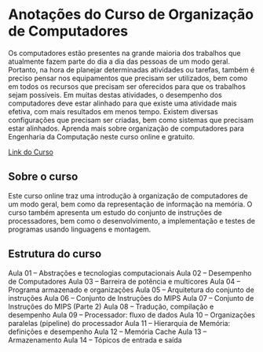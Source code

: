 # Anotações do Curso de Organização de Computadores
Os computadores estão presentes na grande maioria dos trabalhos que atualmente fazem parte do dia a dia das pessoas de um modo geral. Portanto, na hora de planejar determinadas atividades ou tarefas, também é preciso pensar nos equipamentos que precisam ser utilizados, bem como em todos os recursos que precisam ser oferecidos para que os trabalhos sejam possíveis. Em muitas destas atividades, o desempenho dos computadores deve estar alinhado para que existe uma atividade mais efetiva, com mais resultados em menos tempo. Existem diversas configurações que precisam ser criadas, bem como sistemas que precisam estar alinhados. Aprenda mais sobre organização de computadores para Engenharia da Computação neste curso online e gratuito.

[Link do Curso](https://www.youtube.com/watch?v=HgA-oXOV7kI)

## Sobre o curso
Este curso online traz uma introdução à organização de computadores de um modo geral, bem como da representação de informação na memória. O curso também apresenta um estudo do conjunto de instruções de processadores, bem como o desenvolvimento, a implementação e testes de programas usando linguagens e montagem.

## Estrutura do curso
Aula 01 – Abstrações e tecnologias computacionais
Aula 02 – Desempenho de Computadores
Aula 03 – Barreira de potência e multicores
Aula 04 – Programa armazenado e organizações
Aula 05 – Arquitetura do conjunto de instruções
Aula 06 – Conjunto de Instruções do MIPS
Aula 07 – Conjunto de Instruções do MIPS (Parte 2)
Aula 08 – Tradução, compilação e desempenho
Aula 09 – Processador: fluxo de dados
Aula 10 – Organizações paralelas (pipeline) do processador
Aula 11 – Hierarquia de Memória: definições e desempenho
Aula 12 – Memória Cache
Aula 13 – Armazenamento
Aula 14 – Tópicos de entrada e saída

